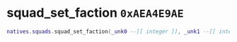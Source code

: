 # squad_set_faction `0xAEA4E9AE`

```lua
natives.squads.squad_set_faction(_unk0 --[[ integer ]], _unk1 --[[ integer ]])
```